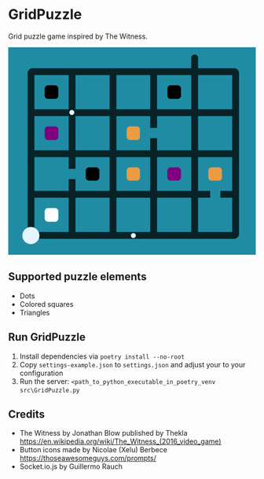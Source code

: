 # GridPuzzle

Grid puzzle game inspired by The Witness.

![](/build/screenshots/Screenshot.png)

## Supported puzzle elements
- Dots
- Colored squares
- Triangles

## Run GridPuzzle

1. Install dependencies via `poetry install --no-root`
2. Copy `settings-example.json` to `settings.json` and adjust your to your configuration
3. Run the server: `<path_to_python_executable_in_poetry_venv src\GridPuzzle.py` 

## Credits
- The Witness by Jonathan Blow published by Thekla https://en.wikipedia.org/wiki/The_Witness_(2016_video_game)
- Button icons made by Nicolae (Xelu) Berbece https://thoseawesomeguys.com/prompts/
- Socket.io.js by Guillermo Rauch
